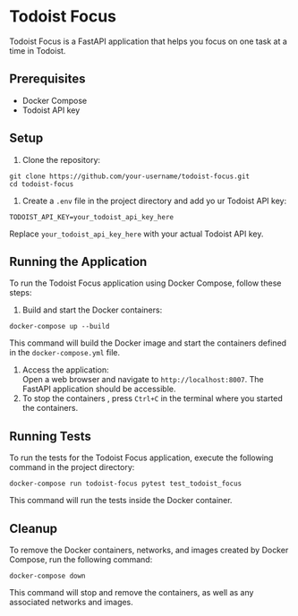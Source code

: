 # Todoist Focus

Todoist Focus is a FastAPI application that helps you focus on one task at a time in Todoist.

## Prerequisites

- Docker Compose
- Todoist API key

## Setup

1. Clone the repository:

```
git clone https://github.com/your-username/todoist-focus.git
cd todoist-focus
```

1. Create a `.env` file in the project directory and add yo ur Todoist API key:

```
TODOIST_API_KEY=your_todoist_api_key_here
```

Replace `your_todoist_api_key_here` with your actual Todoist API key.

## Running the Application

To run the Todoist Focus application using Docker Compose, follow these steps:

1. Build and start the Docker containers:

```
docker-compose up --build
```

This command will build the Docker image and start the containers defined in the `docker-compose.yml` file.

1. Access the application:  
   Open a web browser and navigate to `http://localhost:8007`. The FastAPI application should be accessible.
2. To stop the containers , press `Ctrl+C` in the terminal where you started the containers.

## Running Tests

To run the tests for the Todoist Focus application, execute the following command in the project directory:

```
docker-compose run todoist-focus pytest test_todoist_focus
```

This command will run the tests inside the Docker container.

## Cleanup

To remove the Docker containers, networks, and images created by Docker Compose, run the following command:

```
docker-compose down
```

This command will stop and remove the containers, as well as any associated networks and images.

